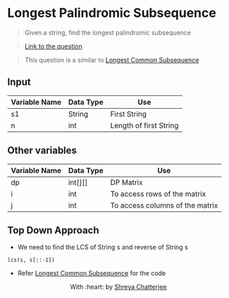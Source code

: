 # Longest Palindromic Subsequence

> Given a string, find the longest palindromic subsequence

> [Link to the question](https://leetcode.com/problems/longest-common-subsequence/)

> This question is a similar to [Longest Common Subsequence](https://github.com/Shreya549/last-minute-dsa/blob/main/Dynamic%20Programming/Longest-Common-Subsequence.md)

## Input
| Variable Name | Data Type | Use | 
|---- | ----- | ----- |
| s1 | String | First String |
| n | int | Length of first String |

## Other variables
| Variable Name | Data Type | Use | 
|---- | ----- | ----- |
| dp | int[][] | DP Matrix |
| i | int | To access rows of the matrix |
| j | int | To access columns of the matrix |

## Top Down Approach

- We need to find the LCS of String s and reverse of String s
 ```
 lcs(s, s[::-1])
 ```
- Refer [Longest Common Subsequence](https://github.com/Shreya549/last-minute-dsa/blob/main/Dynamic%20Programming/Longest-Common-Subsequence.md) for the code



<p align="center">
	With :heart: by <a href="https://github.com/Shreya549" target="_blank">Shreya Chatterjee</a>
</p>
